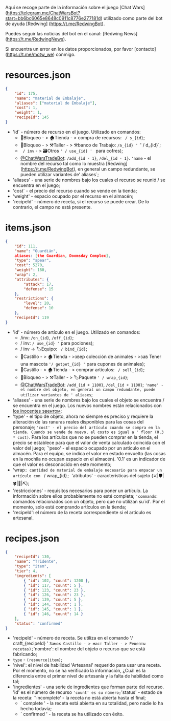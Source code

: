 Aquí se recoge parte de la información sobre el juego [Chat Wars] (https://telegram.me/ChatWarsBot?start=bb6bc6065e8648c0911c8776e277181d) utilizado como parte del bot de ayuda [Redwing] (https://t.me/RedwingBot).

Puedes seguir las noticias del bot en el canal: [Redwing News] (https://t.me/RedwingNews).

Si encuentra un error en los datos proporcionados, por favor [contacto] (https://t.me/motw_we) conmigo.

# resources.json
```json
{
    "id": 175,
    "name": "material de Embalaje",
    "aliases": ["material de Embalaje"],
    "cost": 1,
    "weight": 1,
    "recipeId": 145
}
```
* 'id` - número de recurso en el juego. Utilizado en comandos:
	* 🏰Bloqueo - > 🏚Tienda - > compra de recursos: ` / s_{id}`;
	* 🏰Bloqueo - > ⚒Taller - > ⚒banco de Trabajo: `/a_{id} ' `' / d_{id}`;
	* ` / inv` - > 🗃Otros `' / use_{id} ' ` para cofres);
	* [@ChatWarsTradeBot](https://t.me/ChatWarsTradeBot): `/add_{id - 1}`, `/del_{id - 1}`.
`'name` - el nombre del recurso tal como lo muestra [Redwing] (https://t.me/RedwingBot), en general un campo redundante, se pueden utilizar variantes de' aliases`;
* 'aliases' - una serie de nombres bajo los cuales el recurso se reunió / se encuentra en el juego;
* 'cost` - el precio del recurso cuando se vende en la tienda;
* 'weight' - espacio ocupado por el recurso en el almacén;
* 'recipeId' - número de receta, si el recurso se puede crear. De lo contrario, el campo no está presente.

# items.json
```json
{
    "id": 111,
    "name": "Guardián",
    aliases: [the Guardian, Doomsday Complex],
    "type": "spear",
    "cost": 5270,
    "weight": 180,
    "wrap": 2,
    "attributes": {
        "attack": 17,
        "defense": 15
    },
    "restrictions": {
        "level": 20,
        "defense": 10
    },
    "recipeId": 119
}
```
* 'id' - número de artículo en el juego. Utilizado en comandos:
	* /inv: `/on_{id}`, `/off_{id}`;
	* / inv: ` / use_{id} ' ` para pociones);
	* / inv -> 🏷Equipo: ` / bind_{id}`;
	* 🏰Castillo - > 🏚Tienda - >звер colección de animales - >зав Tener una mascota ` '/ getpet_{id} ' ` para cupones de animales);
	* 🏰Castillo - > 🏚Tienda - > comprar artículos: ` / sell_{id}`;
	* 🏰Bloqueo - > ⚒Taller - > 🏷Paquete `' / wrap_{id}`;
	* [@ChatWarsTradeBot](https://t.me/ChatWarsTradeBot): `/add_{id + 1100}`, `/del_{id + 1100}`;
`'name' - el nombre del objeto, en general un campo redundante, puede utilizar variantes de ' aliases`;
* 'aliases' - una serie de nombres bajo los cuales el objeto se encuentra / se encuentra en el juego. Los nuevos nombres están relacionados con [los inocentes эвентом](https://wiki.chatwars.me/%D0%97%D0%B2%D0%B5%D0%B7%D0%B4%D0%BD%D1%8B%D0%B5_%D0%B2%D0%BE%D0%B9%D0%BD%D1%8B);
* 'type' - el tipo de objeto, ahora no siempre es preciso y requiere la alteración de las ranuras reales disponibles para las cosas del personaje;
`'cost' - el precio del artículo cuando se compra en la tienda. Cuando se vende de nuevo, el costo es igual a ' floor (0.3 * cost)`. Para los artículos que no se pueden comprar en la tienda, el precio se establece para que el valor de venta calculado coincida con el valor del juego;
`'peso' - el espacio ocupado por un artículo en el almacén. Para el equipo, se indica el valor en estado envuelto (las cosas en la mochila no ocupan espacio en el almacén). '0.1' es un indicador de que el valor es desconocido en este momento;
* 'wrap`: cantidad de material de embalaje necesario para empacar un artículo con ` / wrap_{id}`;
`'atributos' - características del sujeto (⚔️|🛡|🍀|🔋|⛏);
* 'restricciones' - requisitos necesarios para poner un artículo. La información sobre ellos probablemente no esté completa;
`'commands`: comandos relacionados con un objeto, pero que no utilizan su`id'. Por el momento, solo está comprando artículos en la tienda;
* 'recipeId': el número de la receta correspondiente si el artículo es artesanal.

# recipes.json
```json
{
    "recipeId": 130,
    "name": "Tridente",
    "type": "item",
    "tier": 4,
    "ingredients": [
        { "id": 102, "count": 1200 },
        { "id": 117, "count": 5 },
        { "id": 123, "count": 23 },
        { "id": 126, "count": 23 },
        { "id": 139, "count": 5 },
        { "id": 144, "count": 1 },
        { "id": 145, "count": 1 },
        { "id": 146, "count": 14 }
    ],
    "status": "confirmed"
}
```
* 'recipeId' - número de receta. Se utiliza en el comando '/ craft_{recipeId} ' ` Замок Castillo - > маст Taller - > Рецепты recetas);
`'nombre': el nombre del objeto o recurso que se está fabricando;
* `type` - `(resource|item)`;
* 'nivel': el nivel de habilidad 'Artesanal' requerido para usar una receta. Por el momento, no se ha verificado la información, ¿Cuál es la diferencia entre el primer nivel de artesanía y la falta de habilidad como tal;
* 'ingredientes' - una serie de ingredientes que forman parte del recurso. 'id' es el número de recurso ` 'count' es su número;
`'status' - estado de la receta:
	`'incomplete' - la receta no está abierta hasta el final;
	* ` complete ' - la receta está abierta en su totalidad, pero nadie lo ha hecho todavía;
	* ` confirmed ' - la receta se ha utilizado con éxito.